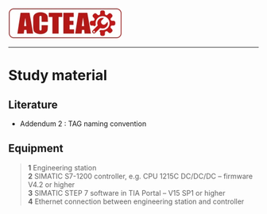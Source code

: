 
![ACTEA](../Logo_ACTEA_2.jpg)
_____________________________________
# Study material
## Literature
-  Addendum 2 : TAG naming convention

## Equipment

> **1** Engineering station <br>
> **2** SIMATIC S7-1200 controller, e.g. CPU 1215C DC/DC/DC – firmware V4.2 or higher <br>
> **3** SIMATIC STEP 7 software in TIA Portal – V15 SP1 or higher <br>
> **4** Ethernet connection between engineering station and controller
